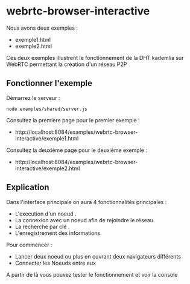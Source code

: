 webrtc-browser-interactive
==========================

Nous avons deux exemples : 
- exemple1.html
- exemple2.html 

Ces deux exemples illustrent le fonctionnement de la DHT kademlia sur WebRTC permettant la création d'un réseau P2P

## Fonctionner l'exemple

Démarrez le serveur : 

    node examples/shared/server.js

Consultez la première page pour le premier exemple : 

* http://localhost:8084/examples/webrtc-browser-interactive/exemple1.html

Consultez la deuxième page pour le deuxième exemple : 
* http://localhost:8084/examples/webrtc-browser-interactive/exemple2.html

## Explication 

Dans l'interface principale on aura 4 fonctionnalités principales : 

* L'execution d'un noeud .
* La connexion avec un noeud afin de rejoindre le réseau.
* La recherche par clé .
* L'enregistrement des informations.

Pour commencer : 

* Lancer deux noeud ou plus en ouvrant deux navigateurs différents 
* Connecter les Noeuds entre eux

A partir de là vous pouvez tester le fonctionnement et voir la console 
